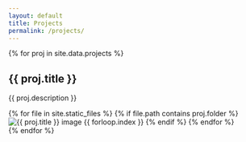 ```yaml
---
layout: default
title: Projects
permalink: /projects/
---
```


<section class="projects-list">
  {% for proj in site.data.projects %}
    <section class="project-row" id="{{ proj.id }}">
      <div class="project-text">
        <h2>{{ proj.title }}</h2>
        <p>{{ proj.description }}</p>
      </div>
      <div class="project-carousel" data-folder="{{ proj.folder }}">
        {% for file in site.static_files %}
          {% if file.path contains proj.folder %}
            <img src="{{ file.path | relative_url }}"
                 alt="{{ proj.title }} image {{ forloop.index }}">
          {% endif %}
        {% endfor %}
      </div>
    </section>
  {% endfor %}
</section>
